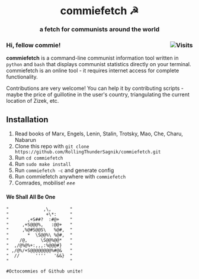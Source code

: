 <div align="center">
<h1>commiefetch ☭</h1>
<h3>a fetch for communists around the world</h3s>
</div>

<p align="center">
	
</p>

### Hi, fellow commie! <img align="right" alt="Visits" src="https://badges.pufler.dev/updated/RollingThunderSagnik/commiefetch?style=flat-square&label=&color=f54960&logo=GitHub&logoColor=white&labelColor=373e4d"/>

**commiefetch** is a command-line communist information tool written in `python` and `bash` that displays communist statistics directly on your terminal. commiefetch is an online tool - it requires internet access for complete functionality. 

Contributions are very welcome! You can help it by contributing scripts - maybe the price of guillotine in the user's country, triangulating the current location of Zizek, etc.

## Installation

1. Read books of Marx, Engels, Lenin, Stalin, Trotsky, Mao, Che, Charu, Nabarun
2. Clone this repo with `git clone https://github.com/RollingThunderSagnik/commiefetch.git`
3. Run `cd commiefetch`
4. Run `sudo make install`
5. Run `commiefetch -c` and generate config
6. Run commiefetch anywhere with `commiefetch` 
7. Comrades, mobilise! ✊✊✊

#### We Shall All Be One


```shell
"             ,\,       "
"              +\*:     "
"       ,+S##?  :#@+    "
"     ,+S@@@%,   :@@+   "
"     ,%@#S@@S\   %@#,  "
"       *  \S@@%\ %@#,  "
"    /@,     \S@@%@@*   "
"  ,/@%@%+:,,,:%@@@#}   "
" ,/@%/+S@@@@@@@@%#@&   "
"  //      ''''   '&&}  "
"                       "

#Octocommies of Github unite!
```


